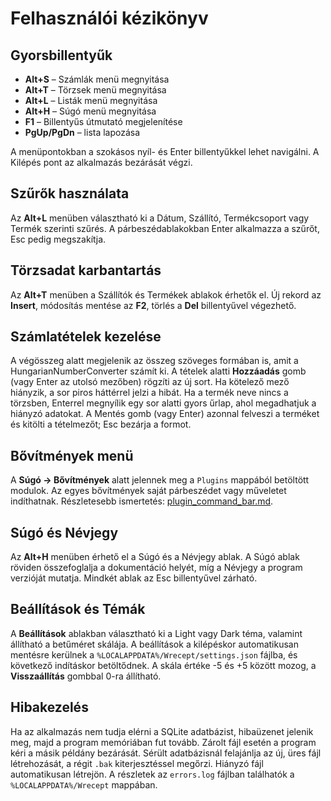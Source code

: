 # Felhasználói kézikönyv

## Gyorsbillentyűk
- **Alt+S** – Számlák menü megnyitása
- **Alt+T** – Törzsek menü megnyitása
- **Alt+L** – Listák menü megnyitása
- **Alt+H** – Súgó menü megnyitása
- **F1** – Billentyűs útmutató megjelenítése
- **PgUp/PgDn** – lista lapozása

A menüpontokban a szokásos nyíl- és Enter billentyűkkel lehet navigálni. A Kilépés pont az alkalmazás bezárását végzi.

## Szűrők használata
Az **Alt+L** menüben választható ki a Dátum, Szállító, Termékcsoport vagy Termék szerinti szűrés. A párbeszédablakokban Enter alkalmazza a szűrőt, Esc pedig megszakítja.

## Törzsadat karbantartás
Az **Alt+T** menüben a Szállítók és Termékek ablakok érhetők el. Új rekord az **Insert**, módosítás mentése az **F2**, törlés a **Del** billentyűvel végezhető.

## Számlatételek kezelése
A végösszeg alatt megjelenik az összeg szöveges formában is,
amit a HungarianNumberConverter számít ki.
A tételek alatti **Hozzáadás** gomb (vagy Enter az utolsó mezőben) rögzíti az új sort.
Ha kötelező mező hiányzik, a sor piros háttérrel jelzi a hibát.
Ha a termék neve nincs a törzsben, Enterrel megnyílik egy sor alatti gyors űrlap,
ahol megadhatjuk a hiányzó adatokat. A Mentés gomb (vagy Enter) azonnal
felveszi a terméket és kitölti a tételmezőt; Esc bezárja a formot.

## Bővítmények menü
A **Súgó → Bővítmények** alatt jelennek meg a `Plugins` mappából betöltött modulok.
Az egyes bővítmények saját párbeszédet vagy műveletet indíthatnak.
Részletesebb ismertetés: [plugin_command_bar.md](plugin_command_bar.md).

## Súgó és Névjegy
Az **Alt+H** menüben érhető el a Súgó és a Névjegy ablak. A Súgó ablak röviden összefoglalja a dokumentáció helyét, míg a Névjegy a program verzióját mutatja. Mindkét ablak az Esc billentyűvel zárható.

## Beállítások és Témák
A **Beállítások** ablakban választható ki a Light vagy Dark téma, valamint állítható a betűméret skálája. A beállítások a kilépéskor automatikusan mentésre kerülnek a `%LOCALAPPDATA%/Wrecept/settings.json` fájlba, és következő indításkor betöltődnek. A skála értéke -5 és +5 között mozog, a **Visszaállítás** gombbal 0-ra állítható.

## Hibakezelés
Ha az alkalmazás nem tudja elérni a SQLite adatbázist, hibaüzenet jelenik meg,
majd a program memóriában fut tovább. Zárolt fájl esetén a program kéri a másik
példány bezárását. Sérült adatbázisnál felajánlja az új, üres fájl létrehozását,
a régit `.bak` kiterjesztéssel megőrzi. Hiányzó fájl automatikusan létrejön. A
részletek az `errors.log` fájlban találhatók a `%LOCALAPPDATA%/Wrecept` mappában.
